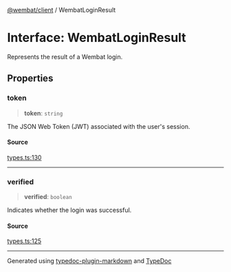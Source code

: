 [@wembat/client](../exports.md) / WembatLoginResult

# Interface: WembatLoginResult

Represents the result of a Wembat login.

## Properties

### token

> **token**: `string`

The JSON Web Token (JWT) associated with the user's session.

#### Source

[types.ts:130](https://github.com/lmarschall/wembat/blob/6919e5d/src/types.ts#L130)

***

### verified

> **verified**: `boolean`

Indicates whether the login was successful.

#### Source

[types.ts:125](https://github.com/lmarschall/wembat/blob/6919e5d/src/types.ts#L125)

***

Generated using [typedoc-plugin-markdown](https://www.npmjs.com/package/typedoc-plugin-markdown) and [TypeDoc](https://typedoc.org/)
